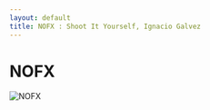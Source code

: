 ```yaml
---
layout: default
title: NOFX : Shoot It Yourself, Ignacio Galvez
---
```


# NOFX

![NOFX](http://assets.farmhouse.co/publishing/1-shoot-it-yourself/images/nofx-1.jpg)
